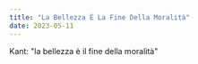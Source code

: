 ```yaml
---
title: "La Bellezza È La Fine Della Moralità"
date: 2023-05-11
---
```

Kant: "la bellezza è il fine della moralità"  
